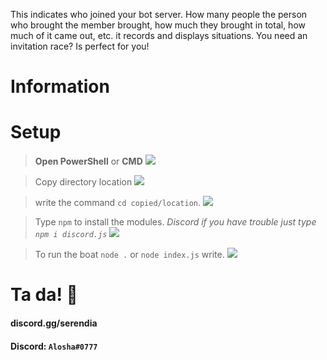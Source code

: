 This indicates who joined your bot server. How many people the person who brought the member brought, how much they brought in total, how much of it came out, etc. it records and displays situations. You need an invitation race? Is perfect for you!

# Information



# Setup
> **Open PowerShell** or  **CMD** 
![](https://resimler.aloshaplugins.com/resim/x0ji7lewur.png?raw=true)

> Copy directory location
![](https://resimler.aloshaplugins.com/resim/ui484umb6c.png?raw=true)

> write the command `cd copied/location`. 
![](https://resimler.aloshaplugins.com/resim/quzzwrqbnt.png?raw=true)

> Type `npm` to install the modules. *Discord if you have trouble just type `npm i discord.js`*
![](https://resimler.aloshaplugins.com/resim/rvzrqt9mcm.png?raw=true "")

> To run the boat `node .` or `node index.js` write.
![](https://resimler.aloshaplugins.com/resim/gdzy93hcqq.png?raw=true "")


# Ta da! 🎉

#### discord.gg/serendia
#### Discord: `Alosha#0777`
